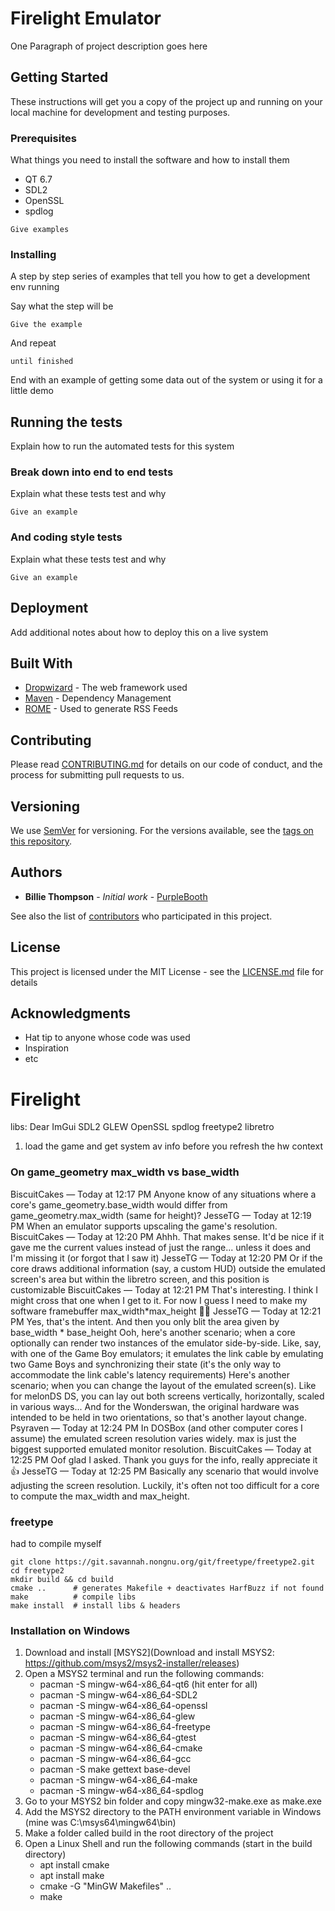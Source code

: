 # Firelight Emulator

One Paragraph of project description goes here

## Getting Started

These instructions will get you a copy of the project up and running on your local machine for development and testing
purposes.

### Prerequisites

What things you need to install the software and how to install them

- QT 6.7
- SDL2
- OpenSSL
- spdlog

```
Give examples
```

### Installing

A step by step series of examples that tell you how to get a development env running

Say what the step will be

```
Give the example
```

And repeat

```
until finished
```

End with an example of getting some data out of the system or using it for a little demo

## Running the tests

Explain how to run the automated tests for this system

### Break down into end to end tests

Explain what these tests test and why

```
Give an example
```

### And coding style tests

Explain what these tests test and why

```
Give an example
```

## Deployment

Add additional notes about how to deploy this on a live system

## Built With

* [Dropwizard](http://www.dropwizard.io/1.0.2/docs/) - The web framework used
* [Maven](https://maven.apache.org/) - Dependency Management
* [ROME](https://rometools.github.io/rome/) - Used to generate RSS Feeds

## Contributing

Please read [CONTRIBUTING.md](https://gist.github.com/PurpleBooth/b24679402957c63ec426) for details on our code of
conduct, and the process for submitting pull requests to us.

## Versioning

We use [SemVer](http://semver.org/) for versioning. For the versions available, see
the [tags on this repository](https://github.com/your/project/tags).

## Authors

* **Billie Thompson** - *Initial work* - [PurpleBooth](https://github.com/PurpleBooth)

See also the list of [contributors](https://github.com/your/project/contributors) who participated in this project.

## License

This project is licensed under the MIT License - see the [LICENSE.md](LICENSE.md) file for details

## Acknowledgments

* Hat tip to anyone whose code was used
* Inspiration
* etc

# Firelight

libs:
Dear ImGui
SDL2
GLEW
OpenSSL
spdlog
freetype2
libretro

1. load the game and get system av info before you refresh the hw context

### On game_geometry max_width vs base_width

BiscuitCakes — Today at 12:17 PM
Anyone know of any situations where a core's game_geometry.base_width would differ from game_geometry.max_width (same
for height)?
JesseTG — Today at 12:19 PM
When an emulator supports upscaling the game's resolution.
BiscuitCakes — Today at 12:20 PM
Ahhh. That makes sense. It'd be nice if it gave me the current values instead of just the range... unless it does and
I'm missing it (or forgot that I saw it)
JesseTG — Today at 12:20 PM
Or if the core draws additional information (say, a custom HUD) outside the emulated screen's area but within the
libretro screen, and this position is customizable
BiscuitCakes — Today at 12:21 PM
That's interesting. I think I might cross that one when I get to it. For now I guess I need to make my software
framebuffer max_width*max_height 😵‍💫
JesseTG — Today at 12:21 PM
Yes, that's the intent. And then you only blit the area given by base_width * base_height
Ooh, here's another scenario; when a core optionally can render two instances of the emulator side-by-side. Like, say,
with one of the Game Boy emulators; it emulates the link cable by emulating two Game Boys and synchronizing their
state (it's the only way to accommodate the link cable's latency requirements)
Here's another scenario; when you can change the layout of the emulated screen(s). Like for melonDS DS, you can lay out
both screens vertically, horizontally, scaled in various ways... And for the Wonderswan, the original hardware was
intended to be held in two orientations, so that's another layout change.
Psyraven — Today at 12:24 PM
In DOSBox (and other computer cores I assume) the emulated screen resolution varies widely. max is just the biggest
supported emulated monitor resolution.
BiscuitCakes — Today at 12:25 PM
Oof glad I asked. Thank you guys for the info, really appreciate it 👍
JesseTG — Today at 12:25 PM
Basically any scenario that would involve adjusting the screen resolution. Luckily, it's often not too difficult for a
core to compute the max_width and max_height.

### freetype

had to compile myself

```
git clone https://git.savannah.nongnu.org/git/freetype/freetype2.git
cd freetype2
mkdir build && cd build
cmake ..      # generates Makefile + deactivates HarfBuzz if not found
make          # compile libs
make install  # install libs & headers
```

### Installation on Windows

1. Download and install [MSYS2](Download and install MSYS2: https://github.com/msys2/msys2-installer/releases)
2. Open a MSYS2 terminal and run the following commands:
    * pacman -S mingw-w64-x86_64-qt6 (hit enter for all)
    * pacman -S mingw-w64-x86_64-SDL2
    * pacman -S mingw-w64-x86_64-openssl
    * pacman -S mingw-w64-x86_64-glew
    * pacman -S mingw-w64-x86_64-freetype
    * pacman -S mingw-w64-x86_64-gtest
    * pacman -S mingw-w64-x86_64-cmake
    * pacman -S mingw-w64-x86_64-gcc
    * pacman -S make gettext base-devel
    * pacman -S mingw-w64-x86_64-make
    * pacman -S mingw-w64-x86_64-spdlog
3. Go to your MSYS2 bin folder and copy mingw32-make.exe as make.exe
4. Add the MSYS2 directory to the PATH environment variable in Windows (mine was C:\msys64\mingw64\bin)
5. Make a folder called build in the root directory of the project
6. Open a Linux Shell and run the following commands (start in the build directory)
    * apt install cmake
    * apt install make
    * cmake -G "MinGW Makefiles" ..
    * make